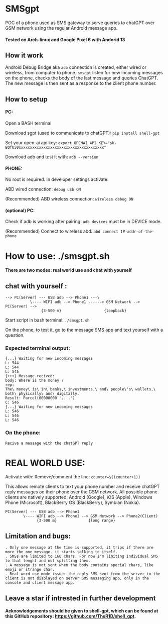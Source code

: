 # SMSgpt
POC of a phone used as SMS gateway to serve queries to chatGPT over GSM network using the regular Android message app. 

#### Tested on Arch-linux and Google Pixel 6 with Andorid 13

## How it work

Android Debug Bridge aka  ```adb``` connection is created, either wired or wireless, from computer to phone.
```smsgpt``` listen for new incoming messages on the phone, checks the body of the last message and queries ChatGPT.
The new message is then sent as a response to the client phone number.

## How to setup
#### PC:
Open a BASH terminal

Download sgpt (used to communicate to chatGPT): ```pip install shell-gpt```

Set your open-ai api key: ```export OPENAI_API_KEY="sk-BQfU50xxxxxxxxxxxxxxxxxxxxxxxxxxxxxxxxxxxxxx"```

Download adb and test it with: ```adb --version``` 

#### PHONE:
No root is required.
In developer settings activate:

ABD wired connection: ```debug usb ON```

(Recommended) ABD wireless connection: ```wireless debug ON```

#### (optional) PC:
Check if adb is working after pairing: ```adb devices``` must be in DEVICE mode.

(Recommended) Connect to wireless abd: ```abd connect IP-addr-of-the-phone```


# How to use: ./smsgpt.sh

#### There are two modes: real world use and chat with yourself

## chat with yourself :

    --> PC(Server) --- USB adb --> Phone1 ---\                                
               \---- WIFI adb --> Phone1 ------> GSM Network --> PC(Server) -->
                    {3-500 m}                   {loopback}

Start script in bash terminal: ```./smsgpt.sh```

On the phone, to test it, go to the message SMS app and text yourself with a question.

### Expected terminal output:
```
{...} Waiting for new incoming messages
L: 544
L: 544
L: 545
{+++} Message recived:
body: Where is the money ?
rep:
The\ money\ is\ in\ banks,\ investments,\ and\ people\'s\ wallets,\ both\ physically\ and\ digitally.
Result: Parcel(00000000 '....')
C: 546
{...} Waiting for new incoming messages
L: 546
L: 546
L: 546
```
### On the phone:
```
Recive a message with the chatGPT reply
```

# REAL WORLD USE:
Activate with: Remove/comment the line: ```counter=$((counter+1))```

This allows remote clients to text your phone number and receive chatGPT reply messages on their phone over the GSM network.
All possible phone clients are natively supported: Android (Google), iOS (Apple), Windows Phone (Microsoft), BlackBerry OS (BlackBerry), Symbian (Nokia).



    PC(Server) --- USB adb --> Phone1
            \---- WIFI adb --> Phone1 --> GSM Network --> Phone2(Client)
                  {3-500 m}              {long range}
                   


## Limitation and bugs:
```
. Only one message at the time is supported, it trips if there are more the one message. it starts talking to itself.
. SMSs are limited to 160 chars. For now I'm limiting individual SMS to that lenght and not splitting them.
. A message is not sent when the body contains special chars, like emoji or strange char.
. Real word use mode issue: the reply SMS sent from the server to the client is not displayed on server SMS messaging app, only in the console and client message app.
```

## Leave a star if intrested in further development

#### Acknowledgements should be given to shell-gpt, which can be found at this GitHub repository: https://github.com/TheR1D/shell_gpt.

 
